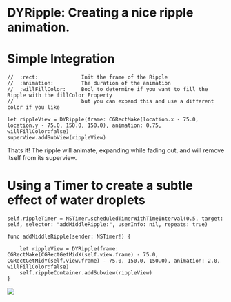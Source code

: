 # DYRipple: Creating a nice ripple animation.
# Simple Integration

    //  :rect:              Init the frame of the Ripple
    //  :animation:         The duration of the animation
    //  :willFillColor:     Bool to determine if you want to fill the Ripple with the fillColor Property 
    //                      but you can expand this and use a different color if you like
    
    let rippleView = DYRipple(frame: CGRectMake(location.x - 75.0, location.y - 75.0, 150.0, 150.0), animation: 0.75, willFillColor:false)
    superView.addSubView(rippleView)

Thats it! The ripple will animate, expanding while fading out, and will remove itself from its superview.

# Using a Timer to create a subtle effect of water droplets

    self.rippleTimer = NSTimer.scheduledTimerWithTimeInterval(0.5, target: self, selector: "addMiddleRipple:", userInfo: nil, repeats: true)
    
    func addMiddleRipple(sender: NSTimer!) {
        
        let rippleView = DYRipple(frame: CGRectMake(CGRectGetMidX(self.view.frame) - 75.0, CGRectGetMidY(self.view.frame) - 75.0, 150.0, 150.0), animation: 2.0, willFillColor:false)
        self.rippleContainer.addSubview(rippleView)
    }
    

![](https://raw.githubusercontent.com/dannyYassine/DYRipple/master/Ripple.gif)
